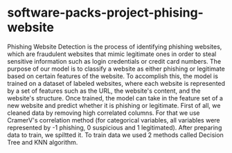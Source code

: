 # software-packs-project-phising-website
Phishing Website Detection is the process of identifying phishing websites, which are fraudulent websites that mimic legitimate ones in order to steal sensitive information such as login credentials or credit card numbers. The purpose of our model is to classify a website as either phishing or legitimate based on certain features of the website. 
To accomplish this, the model is trained on a dataset of labeled websites, where each website is represented by a set of features such as the URL, the website's content, and the website's structure. Once trained, the model can take in the feature set of a new website and predict whether it is phishing or legitimate.
First of all, we cleaned data by removing high correlated columns. For that we use CramerV's correlation method (for categorical variables, all variables were represented by -1 phishing, 0 suspicious and 1 legitimated). After preparing data to train, we spiltted it. 
To train data we used 2 methods called Decision Tree and KNN algorithm. 
